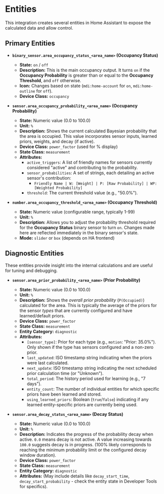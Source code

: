 # Entities

This integration creates several entities in Home Assistant to expose the calculated data and allow control.

## Primary Entities

*   **`binary_sensor.area_occupancy_status_<area_name>` (Occupancy Status)**
    *   **State:** `on` / `off`
    *   **Description:** This is the main occupancy output. It turns `on` if the **Occupancy Probability** is greater than or equal to the **Occupancy Threshold**, and `off` otherwise.
    *   **Icon:** Changes based on state (`mdi:home-account` for `on`, `mdi:home-outline` for `off`).
    *   **Device Class:** `occupancy`

*   **`sensor.area_occupancy_probability_<area_name>` (Occupancy Probability)**
    *   **State:** Numeric value (0.0 to 100.0)
    *   **Unit:** `%`
    *   **Description:** Shows the current calculated Bayesian probability that the area is occupied. This value incorporates sensor inputs, learned priors, weights, and decay (if active).
    *   **Device Class:** `power_factor` (used for % display)
    *   **State Class:** `measurement`
    *   **Attributes:**
        *   `active_triggers`: A list of friendly names for sensors currently considered "active" and contributing to the probability.
        *   `sensor_probabilities`: A set of strings, each detailing an active sensor's contribution:
            *   `Friendly Name | W: [Weight] | P: [Raw Probability] | WP: [Weighted Probability]`
        *   `threshold`: The current threshold value (e.g., "50.0%").

*   **`number.area_occupancy_threshold_<area_name>` (Occupancy Threshold)**
    *   **State:** Numeric value (configurable range, typically 1-99)
    *   **Unit:** `%`
    *   **Description:** Allows you to adjust the probability threshold required for the **Occupancy Status** binary sensor to turn `on`. Changes made here are reflected immediately in the binary sensor's state.
    *   **Mode:** `slider` or `box` (depends on HA frontend)

## Diagnostic Entities

These entities provide insight into the internal calculations and are useful for tuning and debugging.

*   **`sensor.area_prior_probability_<area_name>` (Prior Probability)**
    *   **State:** Numeric value (0.0 to 100.0)
    *   **Unit:** `%`
    *   **Description:** Shows the *overall prior probability* (`P(Occupied)`) calculated for the area. This is typically the average of the priors for the sensor *types* that are currently configured and have learned/default priors.
    *   **Device Class:** `power_factor`
    *   **State Class:** `measurement`
    *   **Entity Category:** `diagnostic`
    *   **Attributes:**
        *   `[sensor_type]`: Prior for each type (e.g., `motion`: "Prior: 35.0%"). Only shown if the type has sensors configured and a non-zero prior.
        *   `last_updated`: ISO timestamp string indicating when the priors were last calculated.
        *   `next_update`: ISO timestamp string indicating the next scheduled prior calculation time (or "Unknown").
        *   `total_period`: The history period used for learning (e.g., "7 days").
        *   `entity_count`: The number of individual entities for which specific priors have been learned and stored.
        *   `using_learned_priors`: Boolean (`true`/`false`) indicating if any learned entity-specific priors are currently being used.

*   **`sensor.area_decay_status_<area_name>` (Decay Status)**
    *   **State:** Numeric value (0.0 to 100.0)
    *   **Unit:** `%`
    *   **Description:** Indicates the progress of the probability decay when active. `0.0` means decay is not active. A value increasing towards `100.0` suggests decay is in progress. (100% likely corresponds to reaching the minimum probability limit or the configured decay window duration).
    *   **Device Class:** `power_factor`
    *   **State Class:** `measurement`
    *   **Entity Category:** `diagnostic`
    *   **Attributes:** (May include details like `decay_start_time`, `decay_start_probability` - check the entity state in Developer Tools for specifics). 